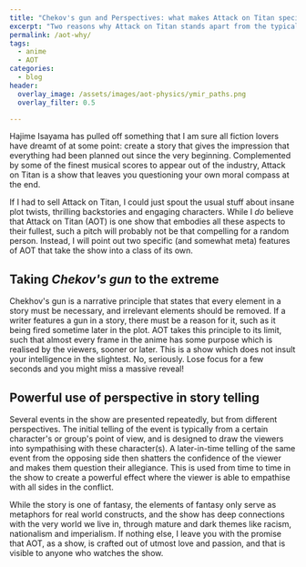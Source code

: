 ```yaml
---
title: "Chekov's gun and Perspectives: what makes Attack on Titan special"
excerpt: "Two reasons why Attack on Titan stands apart from the typical anime"
permalink: /aot-why/
tags:
  - anime
  - AOT
categories:
  - blog
header:
  overlay_image: /assets/images/aot-physics/ymir_paths.png
  overlay_filter: 0.5

---
```


Hajime Isayama has pulled off something that I am sure all fiction lovers have dreamt of at some point: create a story that gives the impression that everything had been planned out since the very beginning. Complemented by some of the finest musical scores to appear out of the industry, Attack on Titan is a show that leaves you questioning your own moral compass at the end. 

If I had to sell Attack on Titan, I could just spout the usual stuff about insane plot twists, thrilling backstories and engaging characters. While I *do* believe that Attack on Titan (AOT) is one show that embodies all these aspects to their fullest, such a pitch will probably not be that compelling for a random person. Instead, I will point out two specific (and somewhat meta) features of AOT that take the show into a class of its own.

## Taking *Chekov's gun* to the extreme
Chekhov's gun is a narrative principle that states that every element in a story must be necessary, and irrelevant elements should be removed. If a writer features a gun in a story, there must be a reason for it, such as it being fired sometime later in the plot. AOT takes this principle to its limit, such that almost every frame in the anime has some purpose which is realised by the viewers, sooner or later. This is a show which does not insult your intelligence in the slightest. No, seriously. Lose focus for a few seconds and you might miss a massive reveal!

## Powerful use of perspective in story telling
Several events in the show are presented repeatedly, but from different perspectives. The initial telling of the event is typically from a certain character's or group's point of view, and is designed to draw the viewers into sympathising with these character(s). A later-in-time telling of the same event from the opposing side then shatters the confidence of the viewer and makes them question their allegiance. This is used from time to time in the show to create a powerful effect where the viewer is able to empathise with all sides in the conflict.

While the story is one of fantasy, the elements of fantasy only serve as metaphors for real world constructs, and the show has deep connections with the very world we live in, through mature and dark themes like racism, nationalism and imperialism. If nothing else, I leave you with the promise that AOT, as a show, is crafted out of utmost love and passion, and that is visible to anyone who watches the show.
